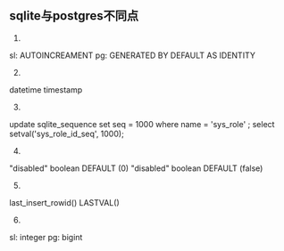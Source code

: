 ## sqlite与postgres不同点
1.
sl: AUTOINCREAMENT
pg: GENERATED BY DEFAULT AS IDENTITY

2.
datetime
timestamp

3.
update sqlite_sequence set seq = 1000 where name = 'sys_role' ;
select setval('sys_role_id_seq', 1000);

4.
"disabled" boolean DEFAULT (0)
"disabled" boolean DEFAULT (false)

5.
last_insert_rowid()
LASTVAL()

6.
sl: integer
pg: bigint
